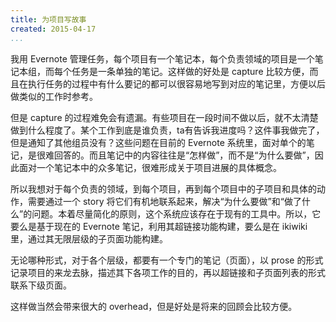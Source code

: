 ```yaml
---
title: 为项目写故事
created: 2015-04-17
...
```


我用 Evernote 管理任务，每个项目有一个笔记本，每个负责领域的项目是一个笔记本组，而每个任务是一条单独的笔记。这样做的好处是 capture 比较方便，而且在执行任务的过程中有什么要记的都可以很容易地写到对应的笔记里，方便以后做类似的工作时参考。

但是 capture 的过程难免会有遗漏。有些项目在一段时间不做以后，就不太清楚做到什么程度了。某个工作到底是谁负责，ta有告诉我进度吗？这件事我做完了，但是通知了其他组员没有？这些问题在目前的 Evernote 系统里，面对单个的笔记，是很难回答的。而且笔记中的内容往往是“怎样做”，而不是“为什么要做”，因此面对一个笔记本中的众多笔记，很难形成关于项目进展的具体概念。

所以我想对于每个负责的领域，到每个项目，再到每个项目中的子项目和具体的动作，需要通过一个 story 将它们有机地联系起来，解决“为什么要做”和“做了什么”的问题。本着尽量简化的原则，这个系统应该存在于现有的工具中。所以，它要么是基于现在的 Evernote 笔记，利用其超链接功能构建，要么是在 ikiwiki 里，通过其无限层级的子页面功能构建。

无论哪种形式，对于各个层级，都要有一个专门的笔记（页面），以 prose 的形式记录项目的来龙去脉，描述其下各项工作的目的，再以超链接和子页面列表的形式联系下级页面。

这样做当然会带来很大的 overhead，但是好处是将来的回顾会比较方便。
